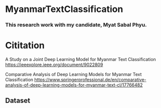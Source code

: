 # MyanmarTextClassification

### This research work with my candidate, Myat Sabal Phyu.



# Cititation
A Study on a Joint Deep Learning Model for Myanmar Text Classification
https://ieeexplore.ieee.org/document/9022809

Comparative Analysis of Deep Learning Models for Myanmar Text Classification
https://www.springerprofessional.de/en/comparative-analysis-of-deep-learning-models-for-myanmar-text-cl/17766482

## Dataset

